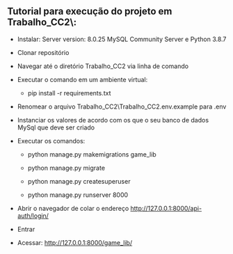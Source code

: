 ## Tutorial para execução do projeto em Trabalho_CC2\\:

- Instalar: Server version: 8.0.25 MySQL Community Server e Python 3.8.7

- Clonar repositório

- Navegar até o diretório Trabalho_CC2 via linha de comando

- Executar o comando  em um ambiente virtual:
  - pip install -r requirements.txt

- Renomear o arquivo Trabalho_CC2\Trabalho_CC2\.env.example para .env

- Instanciar os valores de acordo com os que o seu banco de dados MySql que deve ser criado

- Executar os comandos:
  - python manage.py makemigrations game_lib
  - python manage.py migrate
  - python manage.py createsuperuser

  - python manage.py runserver 8000

- Abrir o navegador de colar o endereço http://127.0.0.1:8000/api-auth/login/
- Entrar
- Acessar: http://127.0.0.1:8000/game_lib/

